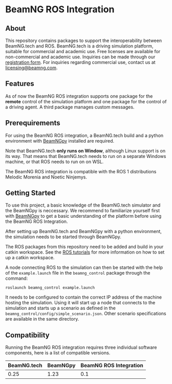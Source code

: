 # BeamNG ROS Integration

## About

This repository contains packages to support the interoperability between BeamNG.tech and ROS.
BeamNG.tech is a driving simulation platform, suitable for commercial and academic use.
Free licenses are available for non-commercial and academic use.
Inquiries can be made through our [registration form](https://register.beamng.tech/).
For inquiries regarding commercial use, contact us at <licensing@beamng.com>.

## Features

As of now the BeamNG ROS integration supports one package for the **remote** control of the simulation platform and one package for the control of a driving agent. A third package manages custom messages.

## Prerequirements

For using the BeamNG ROS integration, a BeamNG.tech build and a python environment with [BeamNGpy][1] installed are required.

Note that BeamNG.tech **only runs on Window**, although Linux support is on its way.
That means that BeamNG.tech needs to run on a separate Windows machine, or that ROS needs to run on on WSL.

The BeamNG ROS integration is compatible with the ROS 1 distributions Melodic Morenia and  Noetic Ninjemys.

## Getting Started

To use this project, a basic knowledge of the BeamNG.tech simulator and the BeamNGpy is neccessary. We recommend to familiarize yourself first with [BeamNGpy][1] to get a basic understanding of the platform before using the BeamNG ROS Integration.

After setting up BeamNG.tech and BeamNGpy with a python environment, the simulation needs to be started through BeamNGpy.

The ROS packages from this repository need to be added and build in your catkin workspace.
See the [ROS tutorials](http://wiki.ros.org/ROS/Tutorials) for more information on how to set up a catkin workspace.

A node connecting ROS to the simulation can then be started with the help of the `example.launch` file in the `beamng_control` package through the command:

```shell
roslaunch beamng_control example.launch
```

It needs to be configured to contain the correct IP address of the machine hosting the simulation.
Using it will start up a node that connects to the simulation and starts up a scenario as defined in the `beamng_control/config/simple_scenario.json`.
Other scenario specifications are available in the same directory.

## Compatibility

Running the BeamNG ROS integration requires three individual software components, here is a list of compatible versions.

| BeamNG.tech | BeamNGpy | BeamNG ROS Integration |
|-------------|----------|------------------------|
| 0.25|1.23| 0.1 |

[1]: https://github.com/BeamNG/BeamNGpy